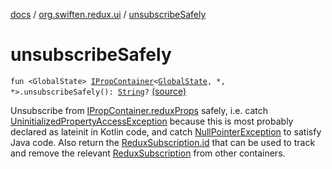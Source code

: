 [docs](../index.md) / [org.swiften.redux.ui](index.md) / [unsubscribeSafely](./unsubscribe-safely.md)

# unsubscribeSafely

`fun <GlobalState> `[`IPropContainer`](-i-prop-container/index.md)`<`[`GlobalState`](unsubscribe-safely.md#GlobalState)`, *, *>.unsubscribeSafely(): `[`String`](https://kotlinlang.org/api/latest/jvm/stdlib/kotlin/-string/index.html)`?` [(source)](https://github.com/protoman92/KotlinRedux/tree/master/common/common-ui/src/main/kotlin/org/swiften/redux/ui/Injector.kt#L175)

Unsubscribe from [IPropContainer.reduxProps](-i-prop-container/redux-props.md) safely, i.e. catch
[UninitializedPropertyAccessException](#) because this is most probably declared as lateinit in
Kotlin code, and catch [NullPointerException](http://docs.oracle.com/javase/6/docs/api/java/lang/NullPointerException.html) to satisfy Java code. Also return the
[ReduxSubscription.id](../org.swiften.redux.core/-redux-subscription/id.md) that can be used to track and remove the relevant [ReduxSubscription](../org.swiften.redux.core/-redux-subscription/index.md)
from other containers.

